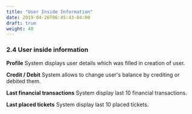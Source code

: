 ```yaml
---
title: "User Inside Information"
date: 2019-04-26T06:45:43-04:00
draft: true
weight: 40
---
```


### 2.4 User inside information

**Profile**
System displays user details which was filled in creation of user.

**Credit / Debit**
System allows to change user's balance by crediting or debited them.

**Last financial transactions**
System display last 10 financial transactions.

**Last placed tickets**
System display last 10 placed tickets.
